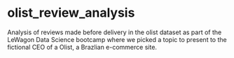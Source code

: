 # olist_review_analysis
 Analysis of reviews made before delivery in the olist dataset as part of the LeWagon Data Science bootcamp where we picked a topic to present to the fictional CEO of a Olist, a Brazlian e-commerce site.
